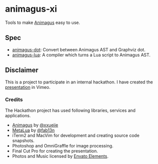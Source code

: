 # animagus-xi

Tools to make [Animagus](https://github.com/xxuejie/animagus) easy to use.

## Spec

* [animagus-dot](animagus-dot/): Convert between Animagus AST and Graphviz dot.
* [animagus-lua](animagus-lua/): A compiler which turns a Lua script to Animagus AST.

## Disclaimer

This is a project to participate in an internal hackathon. I have created the [presentation](https://vimeo.com/401596884) in Vimeo.

### Credits

The Hackathon project has used following libraries, services and applications.

* [Animagus](https://github.com/xxuejie/animagus) by [@xxuejie](https://github.com/xxuejie)
* [MetaLua](https://github.com/fab13n/metalua) by [@fab13n](https://github.com/fab13n)
* iTerm2 and MacVim for development and creating source code snapshots.
* Photoshop and OmniGraffle for image processing.
* Final Cut Pro for creating the presentation.
* Photos and Music licensed by [Envato Elements](https://elements.envato.com/).

